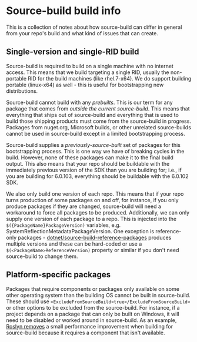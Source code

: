# Source-build build info

This is a collection of notes about how source-build can differ in general from your repo's build and what kind of issues that can create.

## Single-version and single-RID build

Source-build is required to build on a single machine with no internet access.  This means that we build targeting a single RID, usually the non-portable RID for the build machines (like rhel.7-x64).  We do support building portable (linux-x64) as well - this is useful for bootstrapping new distributions.

Source-build cannot build with any *prebuilts*.  This is our term for any package that comes from *outside the current source-build*.  This means that everything that ships out of source-build and everything that is used to build those shipping products must come from the source-build in progress.  Packages from nuget.org, Microsoft builds, or other unrelated source-builds cannot be used in source-build except in a limited bootstrapping process.

Source-build supplies a *previously-source-built* set of packages for this bootstrapping process.  This is one way we have of breaking cycles in the build.  However, none of these packages can make it to the final build output.  This also means that your repo should be buildable with the immediately previous version of the SDK than you are building for; i.e., if you are building for 6.0.103, everything should be buildable with the 6.0.102 SDK.

We also only build one version of each repo.  This means that if your repo turns production of some packages on and off, for instance, if you only produce packages if they are changed, source-build will need a workaround to force all packages to be produced.  Additionally, we can only supply one version of each package to a repo.  This is injected into the `$({PackageName}PackageVersion)` variables, e.g. SystemReflectionMetadataPackageVersion.  One exception is reference-only packages - [dotnet/source-build-reference-packages](https://github.com/dotnet/source-build-reference-packages) produces multiple versions and these can be hard-coded or use a `$(<PackageName>ReferenceVersion)` property or similar if you don't need source-build to change them.

## Platform-specific packages

Packages that require components or packages only available on some other operating system than the building OS cannot be built in source-build.  These should use `<ExcludeFromSourceBuild>true</ExcludeFromSourceBuild>` or other options to be excluded from the source-build.  For instance, if a project depends on a package that can only be built on Windows, it will need to be disabled or worked around in source-build.  As an example, [Roslyn removes](https://github.com/dotnet/roslyn/blob/b999a65c8b0feeccb2b58da3d7a6e80e5f08feab/src/Workspaces/Core/Portable/Storage/PersistentStorageExtensions.cs#L23) a small performance improvement when building for source-build because it requires a component that isn't available.